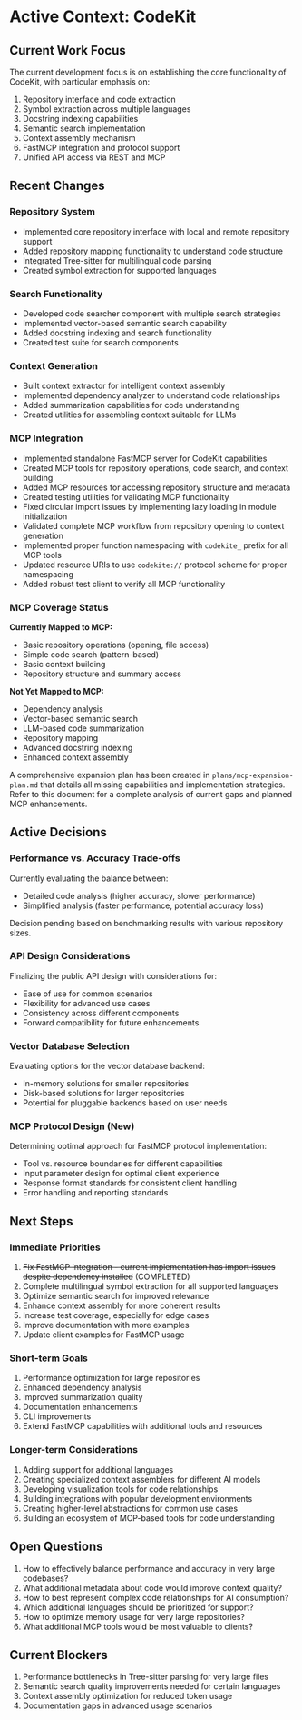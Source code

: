 # Active Context: CodeKit

## Current Work Focus

The current development focus is on establishing the core functionality of CodeKit, with particular emphasis on:

1. Repository interface and code extraction
2. Symbol extraction across multiple languages
3. Docstring indexing capabilities
4. Semantic search implementation
5. Context assembly mechanism
6. FastMCP integration and protocol support
7. Unified API access via REST and MCP

## Recent Changes

### Repository System

- Implemented core repository interface with local and remote repository support
- Added repository mapping functionality to understand code structure
- Integrated Tree-sitter for multilingual code parsing
- Created symbol extraction for supported languages

### Search Functionality

- Developed code searcher component with multiple search strategies
- Implemented vector-based semantic search capability
- Added docstring indexing and search functionality
- Created test suite for search components

### Context Generation

- Built context extractor for intelligent context assembly
- Implemented dependency analyzer to understand code relationships
- Added summarization capabilities for code understanding
- Created utilities for assembling context suitable for LLMs

### MCP Integration

- Implemented standalone FastMCP server for CodeKit capabilities
- Created MCP tools for repository operations, code search, and context building
- Added MCP resources for accessing repository structure and metadata
- Created testing utilities for validating MCP functionality
- Fixed circular import issues by implementing lazy loading in module initialization
- Validated complete MCP workflow from repository opening to context generation
- Implemented proper function namespacing with `codekite_` prefix for all MCP tools
- Updated resource URIs to use `codekite://` protocol scheme for proper namespacing
- Added robust test client to verify all MCP functionality

### MCP Coverage Status

**Currently Mapped to MCP:**

- Basic repository operations (opening, file access)
- Simple code search (pattern-based)
- Basic context building
- Repository structure and summary access

**Not Yet Mapped to MCP:**

- Dependency analysis
- Vector-based semantic search
- LLM-based code summarization
- Repository mapping
- Advanced docstring indexing
- Enhanced context assembly

A comprehensive expansion plan has been created in `plans/mcp-expansion-plan.md` that details all missing capabilities and implementation strategies. Refer to this document for a complete analysis of current gaps and planned MCP enhancements.

## Active Decisions

### Performance vs. Accuracy Trade-offs

Currently evaluating the balance between:

- Detailed code analysis (higher accuracy, slower performance)
- Simplified analysis (faster performance, potential accuracy loss)

Decision pending based on benchmarking results with various repository sizes.

### API Design Considerations

Finalizing the public API design with considerations for:

- Ease of use for common scenarios
- Flexibility for advanced use cases
- Consistency across different components
- Forward compatibility for future enhancements

### Vector Database Selection

Evaluating options for the vector database backend:

- In-memory solutions for smaller repositories
- Disk-based solutions for larger repositories
- Potential for pluggable backends based on user needs

### MCP Protocol Design (New)

Determining optimal approach for FastMCP protocol implementation:

- Tool vs. resource boundaries for different capabilities
- Input parameter design for optimal client experience
- Response format standards for consistent client handling
- Error handling and reporting standards

## Next Steps

### Immediate Priorities

1. ~~Fix FastMCP integration - current implementation has import issues despite dependency installed~~ (COMPLETED)
2. Complete multilingual symbol extraction for all supported languages
3. Optimize semantic search for improved relevance
4. Enhance context assembly for more coherent results
5. Increase test coverage, especially for edge cases
6. Improve documentation with more examples
7. Update client examples for FastMCP usage

### Short-term Goals

1. Performance optimization for large repositories
2. Enhanced dependency analysis
3. Improved summarization quality
4. Documentation enhancements
5. CLI improvements
6. Extend FastMCP capabilities with additional tools and resources

### Longer-term Considerations

1. Adding support for additional languages
2. Creating specialized context assemblers for different AI models
3. Developing visualization tools for code relationships
4. Building integrations with popular development environments
5. Creating higher-level abstractions for common use cases
6. Building an ecosystem of MCP-based tools for code understanding

## Open Questions

1. How to effectively balance performance and accuracy in very large codebases?
2. What additional metadata about code would improve context quality?
3. How to best represent complex code relationships for AI consumption?
4. Which additional languages should be prioritized for support?
5. How to optimize memory usage for very large repositories?
6. What additional MCP tools would be most valuable to clients?

## Current Blockers

1. Performance bottlenecks in Tree-sitter parsing for very large files
2. Semantic search quality improvements needed for certain languages
3. Context assembly optimization for reduced token usage
4. Documentation gaps in advanced usage scenarios
